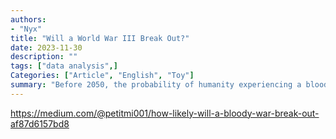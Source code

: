 ```yaml
---
authors:
- "Nyx"
title: "Will a World War III Break Out?"
date: 2023-11-30
description: ""
tags: ["data analysis",]
Categories: ["Article", "English", "Toy"]
summary: "Before 2050, the probability of humanity experiencing a bloody war, leading to more than 0.36% of global deaths (288 million in the current population), is estimated at 99.85%."
---
```

<div id="google_translate_element"></div>

<script type="text/javascript">
function googleTranslateElementInit() {
new google.translate.TranslateElement({pageLanguage: 'en'}, 'google_translate_element');
}
</script>

<script type="text/javascript" src="//translate.google.com/translate_a/element.js?cb=googleTranslateElementInit"></script>

https://medium.com/@petitmi001/how-likely-will-a-bloody-war-break-out-af87d6157bd8

